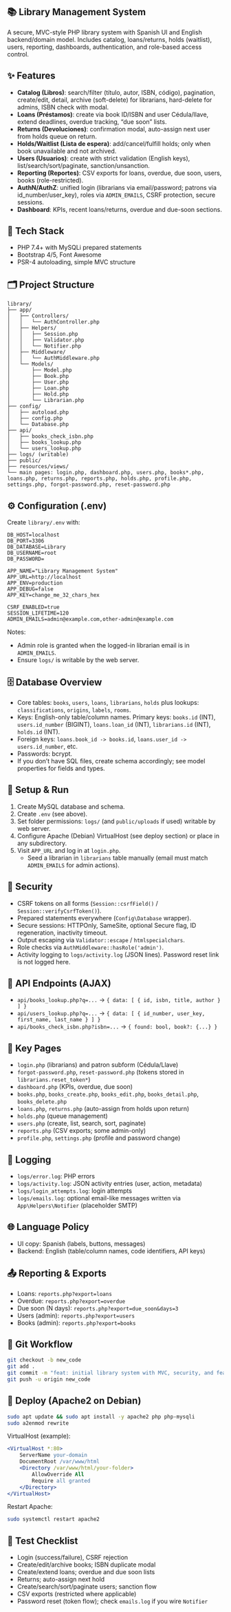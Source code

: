 ## 📚 Library Management System

A secure, MVC-style PHP library system with Spanish UI and English backend/domain model. Includes catalog, loans/returns, holds (waitlist), users, reporting, dashboards, authentication, and role-based access control.

## ✨ Features
- **Catalog (Libros)**: search/filter (título, autor, ISBN, código), pagination, create/edit, detail, archive (soft-delete) for librarians, hard-delete for admins, ISBN check with modal.
- **Loans (Préstamos)**: create via book ID/ISBN and user Cédula/llave, extend deadlines, overdue tracking, “due soon” lists.
- **Returns (Devoluciones)**: confirmation modal, auto-assign next user from holds queue on return.
- **Holds/Waitlist (Lista de espera)**: add/cancel/fulfill holds; only when book unavailable and not archived.
- **Users (Usuarios)**: create with strict validation (English keys), list/search/sort/paginate, sanction/unsanction.
- **Reporting (Reportes)**: CSV exports for loans, overdue, due soon, users, books (role-restricted).
- **AuthN/AuthZ**: unified login (librarians via email/password; patrons via id_number/user_key), roles via `ADMIN_EMAILS`, CSRF protection, secure sessions.
- **Dashboard**: KPIs, recent loans/returns, overdue and due-soon sections.

## 🧰 Tech Stack
- PHP 7.4+ with MySQLi prepared statements
- Bootstrap 4/5, Font Awesome
- PSR-4 autoloading, simple MVC structure

## 🗂️ Project Structure
```text
library/
├── app/
│   ├── Controllers/
│   │   └── AuthController.php
│   ├── Helpers/
│   │   ├── Session.php
│   │   ├── Validator.php
│   │   └── Notifier.php
│   ├── Middleware/
│   │   └── AuthMiddleware.php
│   └── Models/
│       ├── Model.php
│       ├── Book.php
│       ├── User.php
│       ├── Loan.php
│       ├── Hold.php
│       └── Librarian.php
├── config/
│   ├── autoload.php
│   ├── config.php
│   └── Database.php
├── api/
│   ├── books_check_isbn.php
│   ├── books_lookup.php
│   └── users_lookup.php
├── logs/ (writable)
├── public/
├── resources/views/
└── main pages: login.php, dashboard.php, users.php, books*.php, loans.php, returns.php, reports.php, holds.php, profile.php, settings.php, forgot-password.php, reset-password.php
```

## ⚙️ Configuration (.env)
Create `library/.env` with:
```env
DB_HOST=localhost
DB_PORT=3306
DB_DATABASE=Library
DB_USERNAME=root
DB_PASSWORD=

APP_NAME="Library Management System"
APP_URL=http://localhost
APP_ENV=production
APP_DEBUG=false
APP_KEY=change_me_32_chars_hex

CSRF_ENABLED=true
SESSION_LIFETIME=120
ADMIN_EMAILS=admin@example.com,other-admin@example.com
```
Notes:
- Admin role is granted when the logged-in librarian email is in `ADMIN_EMAILS`.
- Ensure `logs/` is writable by the web server.

## 🗄️ Database Overview
- Core tables: `books`, `users`, `loans`, `librarians`, `holds` plus lookups: `classifications`, `origins`, `labels`, `rooms`.
- Keys: English-only table/column names. Primary keys: `books.id` (INT), `users.id_number` (BIGINT), `loans.loan_id` (INT), `librarians.id` (INT), `holds.id` (INT).
- Foreign keys: `loans.book_id -> books.id`, `loans.user_id -> users.id_number`, etc.
- Passwords: bcrypt.
- If you don’t have SQL files, create schema accordingly; see model properties for fields and types.

## 🚀 Setup & Run
1. Create MySQL database and schema.
2. Create `.env` (see above).
3. Set folder permissions: `logs/` (and `public/uploads` if used) writable by web server.
4. Configure Apache (Debian) VirtualHost (see deploy section) or place in any subdirectory.
5. Visit `APP_URL` and log in at `login.php`.
   - Seed a librarian in `librarians` table manually (email must match `ADMIN_EMAILS` for admin actions).

## 🔐 Security
- CSRF tokens on all forms (`Session::csrfField()` / `Session::verifyCsrfToken()`).
- Prepared statements everywhere (`Config\Database` wrapper).
- Secure sessions: HTTPOnly, SameSite, optional Secure flag, ID regeneration, inactivity timeout.
- Output escaping via `Validator::escape` / `htmlspecialchars`.
- Role checks via `AuthMiddleware::hasRole('admin')`.
- Activity logging to `logs/activity.log` (JSON lines). Password reset link is not logged here.

## 🔎 API Endpoints (AJAX)
- `api/books_lookup.php?q=...` → `{ data: [ { id, isbn, title, author } ] }`
- `api/users_lookup.php?q=...` → `{ data: [ { id_number, user_key, first_name, last_name } ] }`
- `api/books_check_isbn.php?isbn=...` → `{ found: bool, book?: {...} }`

## 🧭 Key Pages
- `login.php` (librarians) and patron subform (Cédula/Llave)
- `forgot-password.php`, `reset-password.php` (tokens stored in `librarians.reset_token*`)
- `dashboard.php` (KPIs, overdue, due soon)
- `books.php`, `books_create.php`, `books_edit.php`, `books_detail.php`, `books_delete.php`
- `loans.php`, `returns.php` (auto-assign from holds upon return)
- `holds.php` (queue management)
- `users.php` (create, list, search, sort, paginate)
- `reports.php` (CSV exports; some admin-only)
- `profile.php`, `settings.php` (profile and password change)

## 📝 Logging
- `logs/error.log`: PHP errors
- `logs/activity.log`: JSON activity entries (user, action, metadata)
- `logs/login_attempts.log`: login attempts
- `logs/emails.log`: optional email-like messages written via `App\Helpers\Notifier` (placeholder SMTP)

## 🌐 Language Policy
- UI copy: Spanish (labels, buttons, messages)
- Backend: English (table/column names, code identifiers, API keys)

## 📤 Reporting & Exports
- Loans: `reports.php?export=loans`
- Overdue: `reports.php?export=overdue`
- Due soon (N days): `reports.php?export=due_soon&days=3`
- Users (admin): `reports.php?export=users`
- Books (admin): `reports.php?export=books`

## 🔄 Git Workflow
```bash
git checkout -b new_code
git add .
git commit -m "feat: initial library system with MVC, security, and features"
git push -u origin new_code
```

## 🚢 Deploy (Apache2 on Debian)
```bash
sudo apt update && sudo apt install -y apache2 php php-mysqli
sudo a2enmod rewrite
```
VirtualHost (example):
```apache
<VirtualHost *:80>
    ServerName your-domain
    DocumentRoot /var/www/html
    <Directory /var/www/html/your-folder>
        AllowOverride All
        Require all granted
    </Directory>
</VirtualHost>
```
Restart Apache:
```bash
sudo systemctl restart apache2
```

## 🧪 Test Checklist
- Login (success/failure), CSRF rejection
- Create/edit/archive books; ISBN duplicate modal
- Create/extend loans; overdue and due soon lists
- Returns; auto-assign next hold
- Create/search/sort/paginate users; sanction flow
- CSV exports (restricted where applicable)
- Password reset (token flow); check `emails.log` if you wire `Notifier`




